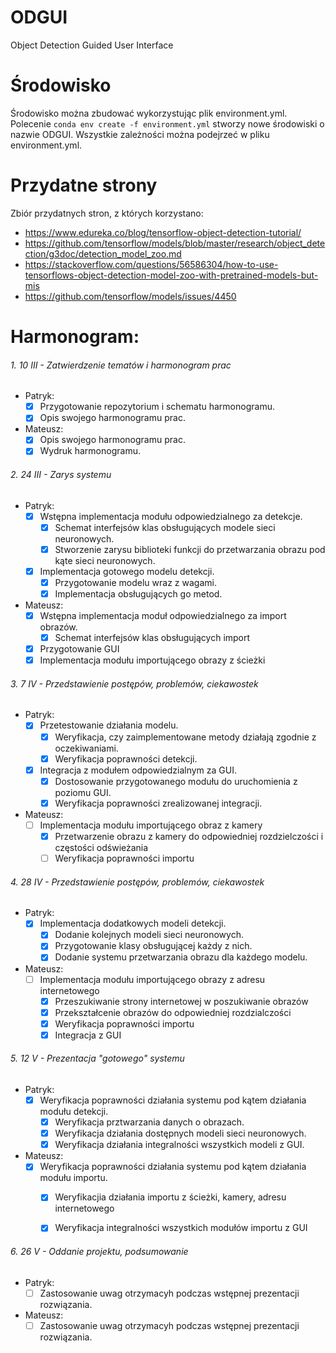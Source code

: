 # ODGUI
Object Detection Guided User Interface

# Środowisko
Środowisko można zbudować wykorzystując plik environment.yml.
Polecenie `conda env create -f environment.yml` stworzy nowe środowiski o nazwie ODGUI.
Wszystkie zależności można podejrzeć w pliku environment.yml.

# Przydatne strony
Zbiór przydatnych stron, z których korzystano:
- https://www.edureka.co/blog/tensorflow-object-detection-tutorial/
- https://github.com/tensorflow/models/blob/master/research/object_detection/g3doc/detection_model_zoo.md
- https://stackoverflow.com/questions/56586304/how-to-use-tensorflows-object-detection-model-zoo-with-pretrained-models-but-mis
- https://github.com/tensorflow/models/issues/4450

# Harmonogram:
###### 1. 10 III - Zatwierdzenie tematów i harmonogram prac
  - Patryk:
    - [x] Przygotowanie repozytorium i schematu harmonogramu.
    - [x] Opis swojego harmonogramu prac.
    
  - Mateusz:
    - [x] Opis swojego harmonogramu prac.
    - [x] Wydruk harmonogramu.
    
###### 2. 24 III - Zarys systemu
  - Patryk:
    - [x] Wstępna implementacja modułu odpowiedzialnego za detekcje. 
      - [x] Schemat interfejsów klas obsługujących modele sieci neuronowych.
      - [x] Stworzenie zarysu biblioteki funkcji do przetwarzania obrazu pod kąte sieci neuronowych.
    - [x] Implementacja gotowego modelu detekcji.
      - [x] Przygotowanie modelu wraz z wagami.
      - [x] Implementacja obsługujących go metod.
      
  - Mateusz:
    - [x] Wstępna implementacja moduł odpowiedzialnego za import obrazów.
      - [x] Schemat interfejsów klas obsługujących import
    - [x] Przygotowanie GUI
    - [x] Implementacja modułu importującego obrazy z ścieżki

###### 3. 7 IV - Przedstawienie postępów, problemów, ciekawostek
  - Patryk:
    - [x] Przetestowanie działania modelu.
      - [x] Weryfikacja, czy zaimplementowane metody działają zgodnie z oczekiwaniami.
      - [x] Weryfikacja poprawności detekcji.
    - [x] Integracja z modułem odpowiedzialnym za GUI.
      - [x] Dostosowanie przygotowanego modułu do uruchomienia z poziomu GUI.
      - [x] Weryfikacja poprawności zrealizowanej integracji.
      
  - Mateusz:
    - [ ] Implementacja modułu importującego obraz z kamery
      - [x] Przetwarzenie obrazu z kamery do odpowiedniej rozdzielczości i częstości odświeżania
      - [ ] Weryfikacja poprawności importu

###### 4. 28 IV - Przedstawienie postępów, problemów, ciekawostek
  - Patryk:
    - [x] Implementacja dodatkowych modeli detekcji.
      - [x] Dodanie kolejnych modeli sieci neuronowych.
      - [x] Przygotowanie klasy obsługującej każdy z nich.
      - [x] Dodanie systemu przetwarzania obrazu dla każdego modelu.
      
  - Mateusz:
    - [ ] Implementacja modułu importującego obrazy z adresu internetowego
      - [x] Przeszukiwanie strony internetowej w poszukiwanie obrazów 
      - [x] Przekształcenie obrazów do odpowiedniej rozdzialczości
      - [x] Weryfikacja poprawności importu
      - [x] Integracja z GUI

###### 5. 12 V - Prezentacja "gotowego" systemu
  - Patryk:
    - [x] Weryfikacja poprawności działania systemu pod kątem działania modułu detekcji.
      - [x] Weryfikacja prztwarzania danych o obrazach.
      - [x] Weryfikacja działania dostępnych modeli sieci neuronowych.
      - [x] Weryfikacja działania integralności wszystkich modeli z GUI.
      
  - Mateusz:
    - [x] Weryfikacja poprawności działania systemu pod kątem działania modułu importu.
      - [x] Weryfikacjia działania importu z ścieżki, kamery, adresu internetowego
      - [x] Weryfikacja integralności wszystkich modułów importu z GUI
    

###### 6. 26 V - Oddanie projektu, podsumowanie
  - Patryk:
    - [ ] Zastosowanie uwag otrzymacyh podczas wstępnej prezentacji rozwiązania.
    
  - Mateusz:
    - [ ] Zastosowanie uwag otrzymacyh podczas wstępnej prezentacji rozwiązania.
